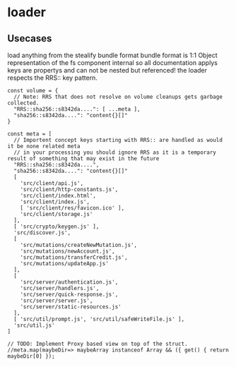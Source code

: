 # loader

## Usecases
load anything from the stealify bundle format 
bundle format is 1:1 Object representation of the fs component internal so all documentation applys keys are propertys and can not be nested but referenced! the loader respects the RRS:: key pattern.


```
const volume = { 
  // Note: RRS that does not resolve on volume cleanups gets garbage collected.
  "RRS::sha256::s8342da....": [ ...meta ],
  "sha256::s8342da....": "content{}[]" 
}

const meta = [
  // Importent concept keys starting with RRS:: are handled as would it be none related meta
  // in your processing you should ignore RRS as it is a temporary result of something that may exist in the future
  "RRS::sha256::s8342da....", 
  "sha256::s8342da....": "content{}[]" 
  [
    'src/client/api.js',
    'src/client/http-constants.js',
    'src/client/index.html',
    'src/client/index.js',
    [ 'src/client/res/favicon.ico' ],
    'src/client/storage.js'
  ],
  [ 'src/crypto/keygen.js' ],
  'src/discover.js',
  [
    'src/mutations/createNewMutation.js',
    'src/mutations/newAccount.js',
    'src/mutations/transferCredit.js',
    'src/mutations/updateApp.js'
  ],
  [
    'src/server/authentication.js',
    'src/server/handlers.js',
    'src/server/quick-response.js',
    'src/server/server.js',
    'src/server/static-resources.js'
  ],
  [ 'src/util/prompt.js', 'src/util/safeWriteFile.js' ],
  'src/util.js'
]

// TODO: Implement Proxy based view on top of the struct.
//meta.map(maybeDir=> maybeArray instanceof Array && ({ get() { return maybeDir[0] });

```
